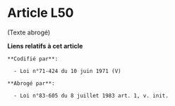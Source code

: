 # Article L50

(Texte abrogé)

**Liens relatifs à cet article**

	**Codifié par**:

	  - Loi n°71-424 du 10 juin 1971 (V)

	**Abrogé par**:

	  - Loi n°83-605 du 8 juillet 1983 art. 1, v. init.
